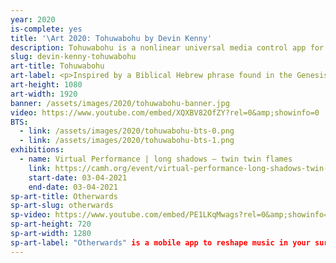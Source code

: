 ```yaml
---
year: 2020
is-complete: yes
title: '\Art 2020: Tohuwabohu by Devin Kenny'
description: Tohuwabohu is a nonlinear universal media control app for live performances.
slug: devin-kenny-tohuwabohu
art-title: Tohuwabohu
art-label: <p>Inspired by a Biblical Hebrew phrase found in the Genesis creation narrative that describes the condition of the earth immediately before the creation of light, often interpreted as "without form, and void", Tohuwabohu is a nonlinear universal media control app for live performances developed in React.js and Electron.</p><p>Performance essays is a multimodal approach to conveying ideas and concepts to an audience by taking advantage of the many avenues of perception by humans. When we see the media we must ask how we believe we can interact with it. How do we connect, modify, and layer different media types? How do these interactions extend into the physical space? How do we generalize an all-media "instrument"?</p><p>From the layout to the actual functionality, Tohuwabohu gives a user much flexibility to do whatever they want instead of predefining everything. A bit of chaotic energy at first, maybe you don't know what this button does, or where the window went (as everything is movable); but as you get a hang of it, it becomes a good partner of yours.</p><p>Features include:<ul><li>Preloading performance files<li>Adding local file and YouTube videos on the fly with thumbnails<li>Reorderable playlist in 1D/list and 2D/grid layout<li>Multiple resizable previews<li>Audio recording of the performance<li>Text window with basic WYSIWYG<li>Overlay canvas for live free-hand drawing<li>Each component is draggable to anywhere with in the app screen, collapsable anytime<li>MIDI support, fullscreen, hotkey binding, dark mode</ul></p><p><a href="https://github.com/slashers-cornelltech/tohuwabohu">Tohuwabohu user manual and source code</a></p>
art-height: 1080
art-width: 1920
banner: /assets/images/2020/tohuwabohu-banner.jpg
video: https://www.youtube.com/embed/XQXBV82OfZY?rel=0&amp;showinfo=0
BTS:
  - link: /assets/images/2020/tohuwabohu-bts-0.png
  - link: /assets/images/2020/tohuwabohu-bts-1.png
exhibitions:
  - name: Virtual Performance | long shadows – twin twin flames
    link: https://camh.org/event/virtual-performance-long-shadows-twin-twin-flames-devin-kenny/
    start-date: 03-04-2021
    end-date: 03-04-2021
sp-art-title: Otherwards
sp-art-slug: otherwards
sp-video: https://www.youtube.com/embed/PE1LKqMwags?rel=0&amp;showinfo=0
sp-art-height: 720
sp-art-width: 1280
sp-art-label: "Otherwards" is a mobile app to reshape music in your surroundings, with 'Cook' -- tools for remixing musical tracks using augmented reality -- and 'Drift', which places songs along derive-style walking paths to engage a viewer/listener/participant. The backbone of the idea is to create individual experiences with sound in space, whether that space be one's bedroom or outside on the street, in a field, a park, or elsewhere. With nearly 100,000 daily uploads to streaming services, artists need to activate listeners with unique, memorable experiences now more than ever, and this would be a provocative first dive. Our ambition is to create a multi-perspective mixed reality experience involving sonic, visual, and physical inputs, using digitized versions of my analog street photography, poetry fragments, field recordings made in Brooklyn and Queens, New York, and songs from an upcoming multi-genre musical album, In Other Words.
---
```

